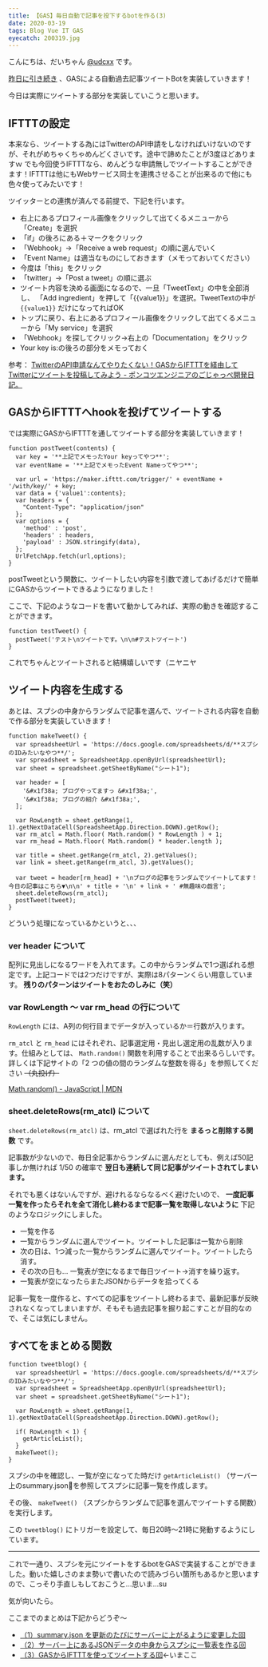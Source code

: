 ```yaml
---
title: 【GAS】毎日自動で記事を投下するbotを作る(3)
date: 2020-03-19
tags: Blog Vue IT GAS
eyecatch: 200319.jpg
---
```


こんにちは、だいちゃん [@udcxx](https://twitter.com/udc_xx) です。

[昨日に引き続き](https://blog.udcxx.me/article/200318/gas-blog-tweet-2/) 、GASによる自動過去記事ツイートBotを実装していきます！

今日は実際にツイートする部分を実装していこうと思います。

## IFTTTの設定

本来なら、ツイートする為にはTwitterのAPI申請をしなければいけないのですが、それがめちゃくちゃめんどくさいです。途中で諦めたことが3度ほどありますｗ でも今回使うIFTTTなら、めんどうな申請無しでツイートすることができます！IFTTTは他にもWebサービス同士を連携させることが出来るので他にも色々使ってみたいです！

ツイッターとの連携が済んでる前提で、下記を行います。

* 右上にあるプロフィール画像をクリックして出てくるメニューから「Create」を選択
* 「if」の後ろにある＋マークをクリック
* 「Webhook」→「Receive a web request」の順に選んでいく
* 「Event Name」は適当なものにしておきます（メモっておいてください）
* 今度は「this」をクリック
* 「twitter」→「Post a tweet」の順に選ぶ
* ツイート内容を決める画面になるので、一旦「TweetText」の中を全部消し、 「Add ingredient」を押して「{{value1}}」を選択。TweetTextの中が `{{value1}}` だけになってればOK
* トップに戻り、右上にあるプロフィール画像をクリックして出てくるメニューから「My service」を選択
* 「Webhook」を探してクリック→右上の「Documentation」をクリック
* Your key is:の後ろの部分をメモっておく

参考： [TwitterのAPI申請なんてやりたくない！GASからIFTTTを経由してTwitterにツイートを投稿してみよう - ポンコツエンジニアのごじゃっぺ開発日記。](https://www.pnkts.net/2019/09/23/gas-tweet-by-ifttt)

## GASからIFTTTへhookを投げてツイートする

では実際にGASからIFTTTを通してツイートする部分を実装していきます！

```
function postTweet(contents) {
  var key = '**上記でメモったYour keyってやつ**';
  var eventName = '**上記でメモったEvent Nameってやつ**';

  var url = 'https://maker.ifttt.com/trigger/' + eventName + '/with/key/' + key;
  var data = {'value1':contents};
  var headers = {
    "Content-Type": "application/json"
  };
  var options = {
    'method' : 'post',
    'headers' : headers,
    'payload' : JSON.stringify(data),
  };
  UrlFetchApp.fetch(url,options);
}
```

postTweetという関数に、ツイートしたい内容を引数で渡してあげるだけで簡単にGASからツイートできるようになりました！

ここで、下記のようなコードを書いて動かしてみれば、実際の動きを確認することができます。

```
function testTweet() {
  postTweet('テスト\nツイートです。\n\n#テストツイート')
}
```

これでちゃんとツイートされると結構嬉しいです（ニヤニヤ

## ツイート内容を生成する

あとは、スプシの中身からランダムで記事を選んで、ツイートされる内容を自動で作る部分を実装していきます！

```
function makeTweet() {
  var spreadsheetUrl = 'https://docs.google.com/spreadsheets/d/**スプシのIDみたいなやつ**/';
  var spreadsheet = SpreadsheetApp.openByUrl(spreadsheetUrl);
  var sheet = spreadsheet.getSheetByName("シート1");

  var header = [
    '&#x1f38a; ブログやってますっ &#x1f38a;',
    '&#x1f38a; ブログの紹介 &#x1f38a;',
  ];

  var RowLength = sheet.getRange(1, 1).getNextDataCell(SpreadsheetApp.Direction.DOWN).getRow();
  var rm_atcl = Math.floor( Math.random() * RowLength ) + 1;
  var rm_head = Math.floor( Math.random() * header.length );

  var title = sheet.getRange(rm_atcl, 2).getValues();
  var link = sheet.getRange(rm_atcl, 3).getValues();

  var tweet = header[rm_head] + '\nブログの記事をランダムでツイートしてます！今日の記事はこちら▼\n\n' + title + '\n' + link + ' #無趣味の戯言';
  sheet.deleteRows(rm_atcl);
  postTweet(tweet);
}
```

どういう処理になっているかというと、、、

### ver header について

配列に見出しになるワードを入れてます。この中からランダムで1つ選ばれる想定です。上記コードでは2つだけですが、実際は8パターンくらい用意しています。 **残りのパターンはツイートをおたのしみに（笑）**

### var RowLength 〜 var rm_head の行について

`RowLength` には、A列の何行目までデータが入っているか＝行数が入ります。

`rm_atcl` と `rm_head` にはそれぞれ、記事選定用・見出し選定用の乱数が入ります。仕組みとしては、 `Math.random()` 関数を利用することで出来るらしいです。詳しくは下記サイトの「2 つの値の間のランダムな整数を得る」を参照してください ~~（丸投げ）~~

[Math.random() - JavaScript | MDN](https://developer.mozilla.org/ja/docs/Web/JavaScript/Reference/Global_Objects/Math/random)

### sheet.deleteRows(rm_atcl) について

`sheet.deleteRows(rm_atcl)` は、rm_atcl で選ばれた行を **まるっと削除する関数** です。

記事数が少ないので、毎日全記事からランダムに選んだとしても、例えば50記事しか無ければ 1/50 の確率で **翌日も連続して同じ記事がツイートされてしまいます。**

それでも悪くはないんですが、避けれるならなるべく避けたいので、 **一度記事一覧を作ったらそれを全て消化し終わるまで記事一覧を取得しないように** 下記のようなロジックにしました。

* 一覧を作る
* 一覧からランダムに選んでツイート。ツイートした記事は一覧から削除
* 次の日は、1つ減った一覧からランダムに選んでツイート。ツイートしたら消す。
* その次の日も... 一覧表が空になるまで毎日ツイート→消すを繰り返す。
* 一覧表が空になったらまたJSONからデータを拾ってくる

記事一覧を一度作ると、すべての記事をツイートし終わるまで、最新記事が反映されなくなってしまいますが、そもそも過去記事を掘り起こすことが目的なので、そこは気にしません。

## すべてをまとめる関数

```
function tweetblog() {
  var spreadsheetUrl = 'https://docs.google.com/spreadsheets/d/**スプシのIDみたいなやつ**/';
  var spreadsheet = SpreadsheetApp.openByUrl(spreadsheetUrl);
  var sheet = spreadsheet.getSheetByName("シート1");

  var RowLength = sheet.getRange(1, 1).getNextDataCell(SpreadsheetApp.Direction.DOWN).getRow();

  if( RowLength < 1) {
    getArticleList();
  }
  makeTweet();
}
```
スプシの中を確認し、一覧が空になってた時だけ `getArticleList()` （サーバー上のsummary.jsonを参照してスプシに記事一覧を作成します。

その後、 `makeTweet()` （スプシからランダムで記事を選んでツイートする関数）を実行します。

この `tweetblog()` にトリガーを設定して、毎日20時〜21時に発動するようにしています。

-----

これで一通り、スプシを元にツイートをするbotをGASで実装することができました。動いた嬉しさのまま勢いで書いたので読みづらい箇所もあるかと思いますので、こっそり手直しもしておこうと...思いま...su

気が向いたら。

ここまでのまとめは下記からどうぞ〜

* [（1）summary.json を更新のたびにサーバーに上がるように変更した回](https://blog.udcxx.me/article/200317/gas-blog-tweet-1/)
* [（2）サーバー上にあるJSONデータの中身からスプシに一覧表を作る回](https://blog.udcxx.me/article/200318/gas-blog-tweet-2/)
* [（3）GASからIFTTTを使ってツイートする回](https://blog.udcxx.me/article/200319/gas-blog-tweet-3/)←いまここ
